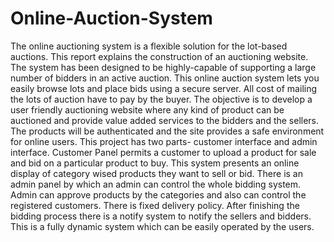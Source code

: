 # Online-Auction-System
The online auctioning system is a flexible solution for the lot-based auctions. This report explains the construction of an auctioning website. The system has been designed to be highly-capable of supporting a large number of bidders in an active auction. This online auction system lets you easily browse lots and place bids using a secure server. All cost of mailing the lots of auction have to pay by the buyer. The objective is to develop a user friendly auctioning website where any kind of product can be auctioned and provide value added services to the bidders and the sellers. The products will be authenticated and the site provides a safe environment for online users. This project has two parts- customer interface and admin interface. Customer Panel permits a customer to upload a product for sale and bid on a particular product to buy. This system presents an online display of category wised products they want to sell or bid. There is an admin panel by which an admin can control the whole bidding system. Admin can approve products by the categories and also can control the registered customers. There is fixed delivery policy. After finishing the bidding process there is a notify system to notify the sellers and bidders. This is a fully dynamic system which can be easily operated by the users.
